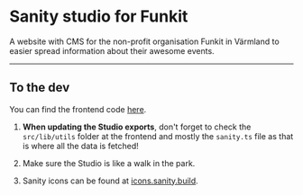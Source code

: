 # Sanity studio for Funkit

A website with CMS for the non-profit organisation Funkit in Värmland to easier spread information about their awesome events.

---

## To the dev 

You can find the frontend code [here](https://github.com/MonBjo/funkit-frontend).

1. **When updating the Studio exports**, don't forget to check the `src/lib/utils` folder at the frontend and mostly the `sanity.ts` file as that is where all the data is fetched!

2. Make sure the Studio is like a walk in the park.

3. Sanity icons can be found at [icons.sanity.build](https://icons.sanity.build/all).
